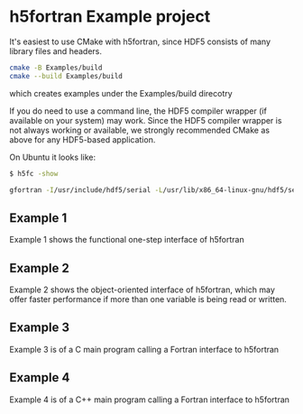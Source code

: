 # h5fortran Example project

It's easiest to use CMake with h5fortran, since HDF5 consists of many library files and headers.

```sh
cmake -B Examples/build
cmake --build Examples/build
```

which creates examples under the Examples/build direcotry

If you do need to use a command line, the HDF5 compiler wrapper (if available on your system) may work.
Since the HDF5 compiler wrapper is not always working or available, we strongly recommended CMake as above for any HDF5-based application.

On Ubuntu it looks like:

```sh
$ h5fc -show

gfortran -I/usr/include/hdf5/serial -L/usr/lib/x86_64-linux-gnu/hdf5/serial /usr/lib/x86_64-linux-gnu/hdf5/serial/libhdf5hl_fortran.a /usr/lib/x86_64-linux-gnu/hdf5/serial/libhdf5_hl.a /usr/lib/x86_64-linux-gnu/hdf5/serial/libhdf5_fortran.a /usr/lib/x86_64-linux-gnu/hdf5/serial/libhdf5.a -lpthread -lsz -lz -ldl -lm -Wl,-rpath -Wl,/usr/lib/x86_64-linux-gnu/hdf5/serial
```

## Example 1

Example 1 shows the functional one-step interface of h5fortran

## Example 2

Example 2 shows the object-oriented interface of h5fortran, which may offer faster performance if more than one variable is being read or written.

## Example 3

Example 3 is of a C main program calling a Fortran interface to h5fortran

## Example 4

Example 4 is of a C++ main program calling a Fortran interface to h5fortran
